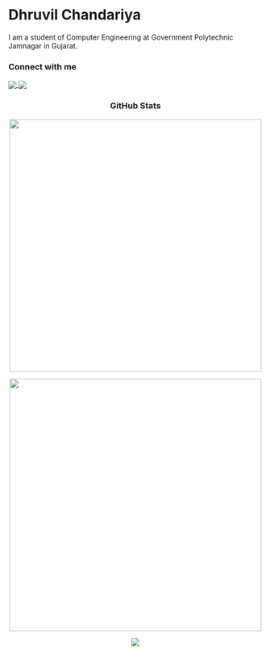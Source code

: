 
<h1>
    <span>Dhruvil Chandariya</span>
</h1>
<div>
    <p align="left">
      <a>
        I am a student of Computer Engineering at Government Polytechnic Jamnagar in Gujarat.    
      </a>
    </p>
</div>

<div>
    <h3 align="left">Connect with me</h3>
    <a href="dhruvilchandariya@gmail.com" target="_blank">
      <img align="center" src="https://img.shields.io/badge/-Email-000?style=for-the-badge&logo=gmail&logoColor=5E81AC&color:FFF"/>
    </a>
    <a href="https://www.linkedin.com/in/dhruvil-chandariya-ba5633333"target="_blank">
      <img align="center" src="https://img.shields.io/badge/-LinkedIn-000?style=for-the-badge&logo=linkedin&logoColor=5E81AC&color:FFF"/>
    </a>
</div>

<div>
    <h3 align="center">GitHub Stats</h3>
    <p align="center">
        <a href="https://github.com/dac0820/github-readme-stats" target="_blank">
          <img width=500em align="center" src="https://github-readme-stats-git-masterrstaa-rickstaa.vercel.app/api?username=dac0820&&hide_title=true&show_icons=true&include_all_commits=true&count_private=true&theme=nord&bg_color=EB545400"/>
        </a>
    </p>
    <p align="center">
        <a href="https://git.io/streak-stats"><img width=500em src="https://streak-stats.demolab.com?user=dac0820&theme=nord&background=EB545400"/></a>
     </p>    
     <p align="center">
<!--         <a href="github.com/anuraghazra/github-readme-stats"> -->
      <img src="https://github-readme-stats.vercel.app/api/top-langs?username=dac0820&theme=nord&bg_color=EB545400&layout=compact"/>
<!--         </a> -->
    </p>        
</div>    
